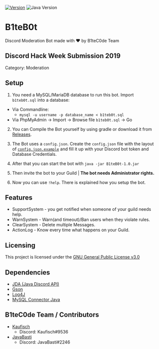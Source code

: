 [![Version](https://img.shields.io/badge/1.0-Version-brightgreen.svg)](https://github.com/b1tec0de/B1teB0t/releases)
![Java Version](https://img.shields.io/badge/11.0.3-Java-blue.svg)
# B1teB0t
Discord Moderation Bot made with ❤️ by B1teC0de Team

## Discord Hack Week Submission 2019
Category: Moderation

## Setup
1. You need a MySQL/MariaDB database to run this bot.
Import `b1teb0t.sql` into a database:
 - Via Commandline:
    - `mysql -u username -p database_name < b1teb0t.sql`
 - Via PhpMyAdmin -> Import -> Browse file `b1teb0t.sql` -> Go

2. You can Compile the Bot yourself by using gradle or download it from [Releases](https://github.com/b1tec0de/B1teB0t/releases).

3. The Bot uses a `config.json`. 
Create the `config.json` file with the layout of [`config.json.example`](https://github.com/b1tec0de/B1teB0t/blob/master/config.json.example) 
and fill it up with your Discord bot token and Database Credentials.

4. After that you can start the bot with `java -jar B1teB0t-1.0.jar`

5. Then invite the bot to your Guild | **The bot needs Administrator rights.**

6. Now you can use `!help`. There is explained how you setup the bot.

## Features
 - SupportSystem - you get notified when someone of your guild needs help.
 - WarnSystem - Warn(and timeout)/Ban users when they violate rules.
 - ClearSystem - Delete multiple Messages.
 - ActionLog - Know every time what happens on your Guild.

## Licensing
This project is licensed under the [GNU General Public License v3.0](https://choosealicense.com/licenses/gpl-3.0/)

## Dependencies
 - [JDA (Java Discord API)](https://github.com/DV8FromTheWorld/JDA)
 - [Gson](https://github.com/google/gson)
 - [Log4J](https://github.com/apache/log4j)
 - [MySQL Connector Java](https://github.com/mysql/mysql-connector-j)
 
## B1teC0de Team / Contributors
 - [Kaufisch](https://github.com/Kaufisch)
    - Discord: Kaufisch#9536
  - [JavaBasti](https://github.com/JavaBasti0711er)
    - Discord: JavaBasti#2246
